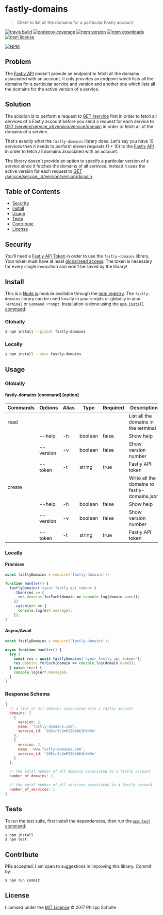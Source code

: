 # fastly-domains

> Client to list all the domains for a particular Fastly account

[![travis build](https://img.shields.io/travis/philippschulte/fastly-domains.svg?style=flat-square)](https://travis-ci.org/philippschulte/fastly-domains)
[![codecov coverage](https://img.shields.io/codecov/c/github/philippschulte/fastly-domains.svg?style=flat-square)](https://codecov.io/gh/philippschulte/fastly-domains)
[![npm version](https://img.shields.io/npm/v/fastly-domains.svg?style=flat-square)](https://npm.im/fastly-domains)
[![npm downloads](https://img.shields.io/npm/dm/fastly-domains.svg?style=flat-square)](https://npm.im/fastly-domains)
[![npm license](https://img.shields.io/npm/l/fastly-domains.svg?style=flat-square)](LICENSE)

[![NPM](https://nodei.co/npm/fastly-domains.png)](https://nodei.co/npm/fastly-domains/)

## Problem

The [Fastly API](https://docs.fastly.com/api/) doesn't provide an endpoint to fetch all the domains associated with an account. It only provides an endpoint which lists all the domains for a particular service and version and another one which lists all the domains for the active version of a service.

## Solution

The solution is to perform a request to [GET /service](https://docs.fastly.com/api/config#service_74d98f7e5d018256e44d1cf820388ef8) first in order to fetch all services of a Fastly account before you send a request for each service to [GET /service/service_id/version/version/domain](https://docs.fastly.com/api/config#domain_6d340186666771f022ca20f81609d03d) in order to fetch all of the domains of a service.

That's exactly what the `fastly-domains` library does. Let's say you have 10 services then it needs to perform eleven requests (1 + 10) to the [Fastly API](https://docs.fastly.com/api/) in order to fetch all domains associated with an account.

The library doesn't provide an option to specify a particular version of a service since it fetches the domains of all serivces. Instead it uses the active version for each request to [GET /service/service_id/version/version/domain](https://docs.fastly.com/api/config#domain_6d340186666771f022ca20f81609d03d).

## Table of Contents

- [Security](#security)
- [Install](#install)
- [Usage](#usage)
- [Tests](#tests)
- [Contribute](#contribute)
- [License](#license)

## Security

You'll need a [Fastly API Token](https://docs.fastly.com/api/auth#tokens) in order to use the `fastly-domains` library. Your token must have at least [global:read access](https://docs.fastly.com/api/auth#access). The token is necessary for every single invocation and won't be saved by the library!

## Install

This is a [Node.js](https://nodejs.org/) module available through the [npm registry](https://www.npmjs.com/). The `fastly-domains` library can be used locally in your scripts or globally in your `Terminal` or `Command Prompt`. Installation is done using the [`npm install` command](https://docs.npmjs.com/getting-started/installing-npm-packages-locally):

### Globally

```bash
$ npm install --global fastly-domains
```

### Locally

```bash
$ npm install --save fastly-domains
```

## Usage

### Globally

#### fastly-domains [command] [option]

| Commands | Options   | Alias | Type    | Required | Description                                  |
|----------|-----------|-------|---------|----------|----------------------------------------------|
| read     |           |       |         |          | List all the domains in the terminal         |
|          | --help    | -h    | boolean | false    | Show help                                    |
|          | --version | -v    | boolean | false    | Show version number                          |
|          | --token   | -t    | string  | true     | Fastly API token                             |
| create   |           |       |         |          | Write all the domains to fastly-domains.json |
|          | --help    | -h    | boolean | false    | Show help                                    |
|          | --version | -v    | boolean | false    | Show version number                          |
|          | --token   | -t    | string  | true     | Fastly API token                             |

### Locally

#### Promises

```javascript
const fastlyDomains = require('fastly-domains');

function handler() {
  fastlyDomains('<your_fastly_api_token>')
    .then(res => {
      res.domains.forEach(domain => console.log(domain.name));
    })
    .catch(err => {
      console.log(err.message);
    });
}
```

#### Async/Await

```javascript
const fastlyDomains = require('fastly-domains');

async function handler() {
  try {
    const res = await fastlyDomains('<your_fastly_api_token>');
    res.domains.forEach(domain => console.log(domain.name));
  } catch (err) {
    console.log(err.message);
  }
}
```

### Response Schema

```javascript
{
  // a list of all domains associated with a fastly account
  domains: [
    {
      version: 2,
      name: 'fastly-domains.com',
      service_id: '20Esr3c2mP2IO4661htKVo'
    },
    {
      version: 2,
      name: 'www.fastly-domains.com',
      service_id: '20Esr3c2mP2IO4661htKVo'
    }
  ],

  // the total number of all domains associated to a fastly account
  number_of_domains: 2,

  // the total number of all services associated to a fastly account
  number_of_services: 1
}
```

## Tests

To run the test suite, first install the dependencies, then run the [`npm test` command](https://docs.npmjs.com/cli/test):

```bash
$ npm install
$ npm test
```

## Contribute

PRs accepted. I am open to suggestions in improving this library. Commit by:

```bash
$ npm run commit
```

## License

Licensed under the [MIT License](LICENSE) © 2017 Philipp Schulte
